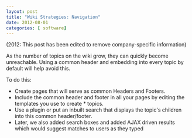 ```yaml
---
layout: post
title: "Wiki Strategies: Navigation"
date: 2012-08-01
categories: [ software]
---
```

(2012: This post has been edited to remove company-specific information)

As the number of topics on the wiki grow, they can quickly become unreachable.  Using a common header and embedding into every topic by default will help avoid this. 

To do this:

*  Create pages that will serve as common Headers and Footers.
*  Include the common header and footer in all your pages by editing the templates you use to create *  topics.
*  Use a plugin or put an inbuilt search that displays the topic's children into this common header/footer.
*  Later, we also added search boxes and added AJAX driven results which would suggest matches to users as they typed
